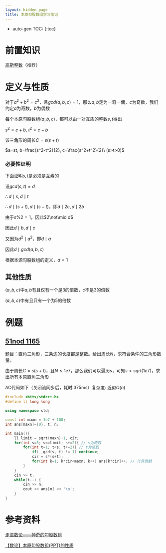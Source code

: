 ```yaml
---
layout: hidden_page
title: 本原勾股数组学习笔记
---
```


* auto-gen TOC:
{:toc}

# 前置知识

[高斯整数](/post/category/数论/高斯整数.html)（推荐）




# 定义与性质

对于$a^2+b^2=c^2$，且$gcd(a,b,c)=1$，那么$a,b$定为一奇一偶，$c$为奇数，我们约定$a$为奇数，$b$为偶数

每个本原勾股数组$(a, b, c)$，都可以由一对互质的整数$s,t$得出

$s^2=c+b,\ t^2=c-b$

该三角形的周长$C=s(s+t)$

$a=st, b=\frac{s^2-t^2}{2}, c=\frac{s^2+t^2}{2}\ (s>t>0)$

### 必要性证明

下面证明$s,t$是必须是互素的

设$gcd(s, t)=d$

$\therefore d\mid s,d\mid t$

$\therefore d\mid (s+t),d\mid (s-t)$，即$d\mid 2c,d\mid 2b$

由于$s\%2=1$，因此$2\not\mid d$

因此$d\mid b,d\mid c$

又因为$d^2\mid a^2$，即$d\mid a$

因此$d\mid gcd(a,b,c)$

根据本源勾股数组的定义，$d=1$



## 其他性质

$(a,b,c)$中$a,b$有且仅有一个是3的倍数，$c$不是3的倍数

$(a,b,c)$中有且只有一个为5的倍数



# 例题

## [51nod 1165](https://vjudge.net/problem/51Nod-1165)

题目：直角三角形，三条边的长度都是整数。给出周长$N$，求符合条件的三角形数量。

由于周长$C=s(s+t)$，且$N\le1e7$，那么我们可以遍历$s$，可知$s<sqrt(1e7)$，求出所有本原直角三角形

AC代码如下（关闭流同步后，耗时:375ms）复杂度: 近似$O(n)$

```c++
#include <bits/stdc++.h>
#define ll long long

using namespace std;

const int maxn = 1e7 + 100;
int ans[maxn]={0}, t, n;

int main(){
    ll limit = sqrt(maxn)+1, cir;
    for(int s=3; s<=limit; s+=2){ // s为奇数
        for(int t=1; t<s; t+=2){ // t为奇数
            if(__gcd(s, t) != 1) continue;
            cir = s*(s+t);
            for(int k=1; k*cir<maxn; k++) ans[k*cir]++; // 计算贡献
        }
    }
    cin >> t;
    while(t--) {
        cin >> n;
        cout << ans[n] << '\n';
    }
}
```



# 参考资料

[走进数论——神奇的勾股数组](https://www.luogu.com.cn/blog/lhc/TheStoryOfPythagoreanTriples)

[【数论】本原勾股数组(PPT)的性质](https://www.cnblogs.com/yhyxy/p/11333686.html)

